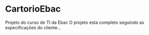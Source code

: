 # CartorioEbac
Projeto do curso de TI da Ebac
O projeto esta completo seguindo as especificações do cliente...
